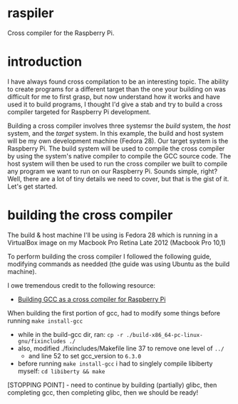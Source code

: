 # raspiler
Cross compiler for the Raspberry Pi.

# introduction
I have always found cross compilation to be an interesting topic. The ability to
create programs for a different target than the one your building on was
difficult for me to first grasp, but now understand how it works and have used
it to build programs, I thought I'd give a stab and try to build a cross
compiler targeted for Raspberry Pi development. 

Building a cross compiler involves three systemsr the *build* system, the *host* 
system, and the *target* system. In this example, the build and host system will
be my own development machine (Fedora 28). Our target system is the Raspberry
Pi. The build system will be used to compile the cross compiler by using the
system's native compiler to compile the GCC source code. The host system will
then be used to run the cross compiler we built to compile any program we want
to run on our Raspberry Pi. Sounds simple, right? Well, there are a lot of tiny
details we need to cover, but that is the gist of it. Let's get started.

# building the cross compiler
The build & host machine I'll be using is Fedora 28 which is running in a
VirtualBox image on my Macbook Pro Retina Late 2012 (Macbook Pro 10,1)

To perform building the cross compiler I followed the following guide, modifying
commands as needded (the guide was using Ubuntu as the build machine).

I owe tremendous credit to the following resource:
* [Building GCC as a cross compiler for Raspberry Pi](https://solarianprogrammer.com/2018/05/06/building-gcc-cross-compiler-raspberry-pi/)

When building the first portion of gcc, had to modify some things before running
`make install-gcc`
* while in the build-gcc dir, ran: `cp -r
    ./build-x86_64-pc-linux-gnu/fixincludes ./`
* also, modified ./fixincludes/Makefile line 37 to remove one level of `../` 
    * and line 52 to set gcc_version to `6.3.0`
* before running `make install-gcc` i had to singlely compile libiberty myself:
    `cd libiberty && make`

[STOPPING POINT] - need to continue by building (partially) glibc, then
completing gcc, then completing glibc, then we should be ready!
